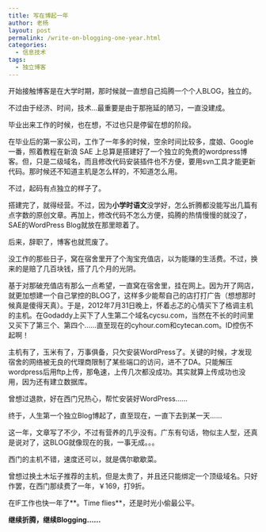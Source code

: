 ```yaml
---
title: 写在博起一年
author: 老杨
layout: post
permalink: /write-on-blogging-one-year.html
categories:
  - 信息技术
tags:
  - 独立博客
---
```

开始接触博客是在大学时期，那时候就一直想自己捣腾一个个人BLOG，独立的。

不过由于经济、时间，技术…最重要是由于那拖延的陋习，一直没建成。  


  
毕业出来工作的时候，也在想，不过也只是停留在想的阶段。

在毕业后的第一家公司，工作了一年多的时候，空余时间比较多，度娘、Google 一番，照着教程在新浪 SAE 上总算是搭建好了一个独立的免费的wordpress博客。但，只是二级域名，而且修改代码安装插件也不方便，要用svn工具才能更新代码。那时候还不知道主机是怎么样的，不知道怎么用。

不过，起码有点独立的样子了。

搭建完了，就得经营。不过，因为**小学时语文**没学好，怎么折腾都没能写出几篇有点字数的原创文章。再加上，修改代码不怎么方便，捣腾的热情慢慢的就没了，SAE的WordPress Blog就放在那里晾着了。

后来，辞职了，博客也就荒废了。

没工作的那些日子，窝在宿舍里开了个淘宝充值店，以为能赚的生活费。不过，换来的是赔了几百块钱，搭了几个月的光阴。

基于对那破充值店有那么一点希望，一直窝在宿舍里，挂在网上。因为开了网店，就更加想建一个自己掌控的BLOG了，这样多少能帮自己的店打打广告（想想那时候真是傻得天真）。于是，2012年7月31日晚上，怀着忐忑的心情买下了格调主机的主机。在Godaddy上买下了人生第二个域名cycsu.com，当然在不长的时间里又买下了第三个、第四个……直至现在的cyhour.com和cytecan.com。ID控伤不起啊！

主机有了，玉米有了，万事俱备，只欠安装WordPress了。关键的时候，才发现宿舍的网络被无良的代理商限制了某些端口的访问，进不了DA。只能解压wordpress后用ftp上传，那龟速，上传几次都没成功。其实就算上传成功也没用，因为还有建立数据库。

曾想过退款，好在西门兄热心，帮忙安装好WordPress……

终于，人生第一个独立Blog博起了，直至现在，一直下去到某一天……

这一年，文章写了不少，不过有营养的几乎没有。广东有句话，物似主人型，还真是说对了，这BLOG就像现在的我，一事无成。。。

西门的主机不错，速度还可以，就是偶尔歇歇菜。

曾想过换土木坛子推荐的主机，但是太贵了，并且还只能绑定一个顶级域名。只好作罢，在西门那续费了一年，￥169，打9折。

在IF工作也快一年了**。Time flies**，还是时光小偷最公平。

**继续折腾，继续Blogging……**